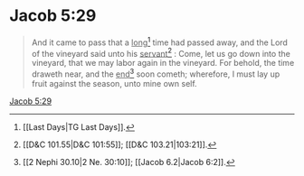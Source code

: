 # Jacob 5:29

> And it came to pass that a <u>long</u>[^a] time had passed away, and the Lord of the vineyard said unto his <u>servant</u>[^b] : Come, let us go down into the vineyard, that we may labor again in the vineyard. For behold, the time draweth near, and the <u>end</u>[^c] soon cometh; wherefore, I must lay up fruit against the season, unto mine own self.

[Jacob 5:29](https://www.churchofjesuschrist.org/study/scriptures/bofm/jacob/5?lang=eng&id=p29#p29)


[^a]: [[Last Days|TG Last Days]].  
[^b]: [[D&C 101.55|D&C 101:55]]; [[D&C 103.21|103:21]].  
[^c]: [[2 Nephi 30.10|2 Ne. 30:10]]; [[Jacob 6.2|Jacob 6:2]].  
